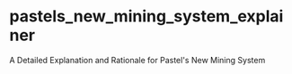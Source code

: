 # pastels_new_mining_system_explainer
A Detailed Explanation and Rationale for Pastel's New Mining System
